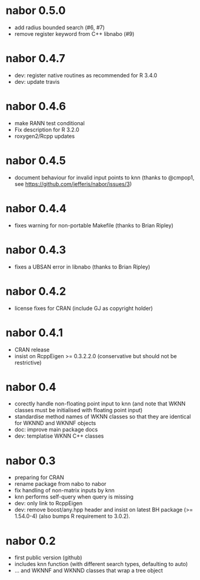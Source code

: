 # nabor 0.5.0

* add radius bounded search (#6, #7)
* remove register keyword from C++ libnabo (#9)

# nabor 0.4.7

* dev: register native routines as recommended for R 3.4.0
* dev: update travis 

# nabor 0.4.6

* make RANN test conditional
* Fix description for R 3.2.0
* roxygen2/Rcpp updates

# nabor 0.4.5

* document behaviour for invalid input points to knn
  (thanks to @cmpop1, see https://github.com/jefferis/nabor/issues/3)

# nabor 0.4.4

* fixes warning for non-portable Makefile (thanks to Brian Ripley)

# nabor 0.4.3

* fixes a UBSAN error in libnabo (thanks to Brian Ripley)

# nabor 0.4.2

* license fixes for CRAN (include GJ as copyright holder)

# nabor 0.4.1

* CRAN release
* insist on RcppEigen >= 0.3.2.2.0 (conservative but should not be restrictive)

# nabor 0.4

* corectly handle non-floating point input to knn (and note that WKNN classes 
  must be initialised with floating point input)
* standardise method names of WKNN classes so that they are identical for WKNND
  and WKNNF objects
* doc: improve main package docs
* dev: templatise WKNN C++ classes

# nabor 0.3

* preparing for CRAN
* rename package from nabo to nabor
* fix handling of non-matrix inputs by knn
* knn performs self-query when query is missing
* dev: only link to RcppEigen
* dev: remove boost/any.hpp header and insist on latest BH package (>= 1.54.0-4)
  (also bumps R requirement to 3.0.2).

# nabor 0.2

* first public version (github)
* includes knn function (with different search types, defaulting to auto)
* ... and WKNNF and WKNND classes that wrap a tree object
